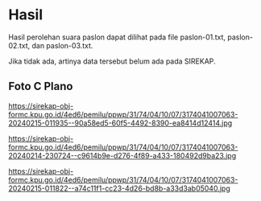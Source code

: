 # Hasil

Hasil perolehan suara paslon dapat dilihat pada file paslon-01.txt, paslon-02.txt, dan paslon-03.txt.

Jika tidak ada, artinya data tersebut belum ada pada SIREKAP.

## Foto C Plano

https://sirekap-obj-formc.kpu.go.id/4ed6/pemilu/ppwp/31/74/04/10/07/3174041007063-20240215-011935--90a58ed5-60f5-4492-8390-ea8414d12414.jpg

https://sirekap-obj-formc.kpu.go.id/4ed6/pemilu/ppwp/31/74/04/10/07/3174041007063-20240214-230724--c9614b9e-d276-4f89-a433-180492d9ba23.jpg

https://sirekap-obj-formc.kpu.go.id/4ed6/pemilu/ppwp/31/74/04/10/07/3174041007063-20240215-011822--a74c11f1-cc23-4d26-bd8b-a33d3ab05040.jpg
